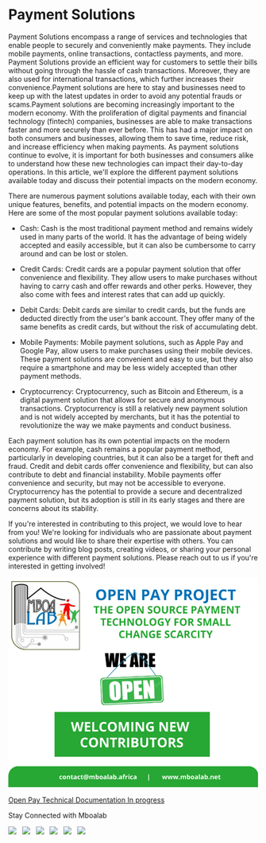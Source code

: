 # Payment Solutions
  Payment Solutions encompass a range of services and technologies that enable people to securely and conveniently make payments. They include mobile payments, online transactions, contactless payments, and more. Payment Solutions provide an efficient way for customers to settle their bills without going through the hassle of cash transactions. Moreover, they are also used for international transactions, which further increases their convenience.Payment solutions are here to stay and businesses need to keep up with the latest updates in order to avoid any potential frauds or scams.Payment solutions are becoming increasingly important to the modern economy. With the proliferation of digital payments and financial technology (fintech) companies, businesses are able to make transactions faster and more securely than ever before. This has had a major impact on both consumers and businesses, allowing them to save time, reduce risk, and increase efficiency when making payments. As payment solutions continue to evolve, it is important for both businesses and consumers alike to understand how these new technologies can impact their day-to-day operations. In this article, we'll explore the different payment solutions available today and discuss their potential impacts on the modern economy.
  
  There are numerous payment solutions available today, each with their own unique features, benefits, and potential impacts on the modern economy. Here are some of the most popular payment solutions available today:

- Cash:
     Cash is the most traditional payment method and remains widely used in many parts of the world. It has the advantage of being widely accepted and easily accessible, but it can also be cumbersome to carry around and can be lost or stolen.

- Credit Cards:
     Credit cards are a popular payment solution that offer convenience and flexibility. They allow users to make purchases without having to carry cash and offer rewards and other perks. However, they also come with fees and interest rates that can add up quickly.

 - Debit Cards: Debit cards are similar to credit cards, but the funds are deducted directly from the user's bank account. They offer many of the same benefits as credit cards, but without the risk of accumulating debt.

  - Mobile Payments: Mobile payment solutions, such as Apple Pay and Google Pay, allow users to make purchases using their mobile devices. These payment solutions are convenient and easy to use, but they also require a smartphone and may be less widely accepted than other payment methods.

   - Cryptocurrency: Cryptocurrency, such as Bitcoin and Ethereum, is a digital payment solution that allows for secure and anonymous transactions. Cryptocurrency is still a relatively new payment solution and is not widely accepted by merchants, but it has the potential to revolutionize the way we make payments and conduct business.

Each payment solution has its own potential impacts on the modern economy. For example, cash remains a popular payment method, particularly in developing countries, but it can also be a target for theft and fraud. Credit and debit cards offer convenience and flexibility, but can also contribute to debt and financial instability. Mobile payments offer convenience and security, but may not be accessible to everyone. Cryptocurrency has the potential to provide a secure and decentralized payment solution, but its adoption is still in its early stages and there are concerns about its stability.

If you're interested in contributing to this project, we would love to hear from you! We're looking for individuals who are passionate about payment solutions and would like to share their expertise with others. You can contribute by writing blog posts, creating videos, or sharing your personal experience with different payment solutions. Please reach out to us if you're interested in getting involved!


 ![Call for Contributors](contributors-flyer.png)

[Open Pay Technical  Documentation In progress](https://docs.google.com/document/d/173qUWFruyyT6a9UbDYJaHxjMIkbV-DzSCZg2l1mAV5k/edit?usp=sharing)

  Stay Connected with Mboalab

  [<img src="https://upload.wikimedia.org/wikipedia/commons/8/83/Steam_icon_logo.svg" width="3.5%"/>](https://www.mboalab.africa/) &nbsp; [<img src="https://img.icons8.com/color/48/000000/twitter.png" width="3.5%"/>](https://twitter.com/LabMboa)  &nbsp; [<img src="https://img.icons8.com/color/48/000000/linkedin.png" width="3.5%"/>](https://www.linkedin.com/company/mboalab/)  &nbsp; [<img src="https://img.icons8.com/fluent/48/000000/facebook-new.png" width="3.5%"/>](https://www.facebook.com/mboalab/)  &nbsp; [<img src="https://img.icons8.com/fluent/48/000000/instagram-new.png" width="3.5%"/>](https://www.instagram.com/)  &nbsp;  [<img src="https://img.icons8.com/fluent/48/000000/gmail.png" width="3.5%"/>](mailto:thomasmboa@gmail.com)